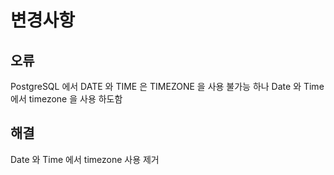 # 변경사항

## 오류

PostgreSQL 에서 DATE 와 TIME 은 TIMEZONE 을 사용 불가능 하나 Date 와 Time 에서 timezone 을 사용 하도함

## 해결

Date 와 Time 에서 timezone 사용 제거
